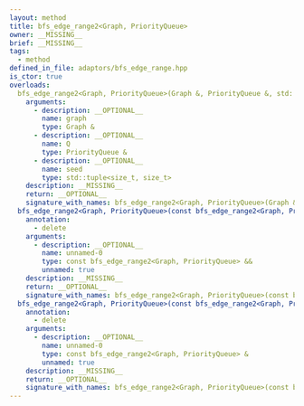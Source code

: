```yaml
---
layout: method
title: bfs_edge_range2<Graph, PriorityQueue>
owner: __MISSING__
brief: __MISSING__
tags:
  - method
defined_in_file: adaptors/bfs_edge_range.hpp
is_ctor: true
overloads:
  bfs_edge_range2<Graph, PriorityQueue>(Graph &, PriorityQueue &, std::tuple<size_t, size_t>):
    arguments:
      - description: __OPTIONAL__
        name: graph
        type: Graph &
      - description: __OPTIONAL__
        name: Q
        type: PriorityQueue &
      - description: __OPTIONAL__
        name: seed
        type: std::tuple<size_t, size_t>
    description: __MISSING__
    return: __OPTIONAL__
    signature_with_names: bfs_edge_range2<Graph, PriorityQueue>(Graph & graph, PriorityQueue & Q, std::tuple<size_t, size_t> seed)
  bfs_edge_range2<Graph, PriorityQueue>(const bfs_edge_range2<Graph, PriorityQueue> &&):
    annotation:
      - delete
    arguments:
      - description: __OPTIONAL__
        name: unnamed-0
        type: const bfs_edge_range2<Graph, PriorityQueue> &&
        unnamed: true
    description: __MISSING__
    return: __OPTIONAL__
    signature_with_names: bfs_edge_range2<Graph, PriorityQueue>(const bfs_edge_range2<Graph, PriorityQueue> &&)
  bfs_edge_range2<Graph, PriorityQueue>(const bfs_edge_range2<Graph, PriorityQueue> &):
    annotation:
      - delete
    arguments:
      - description: __OPTIONAL__
        name: unnamed-0
        type: const bfs_edge_range2<Graph, PriorityQueue> &
        unnamed: true
    description: __MISSING__
    return: __OPTIONAL__
    signature_with_names: bfs_edge_range2<Graph, PriorityQueue>(const bfs_edge_range2<Graph, PriorityQueue> &)
---
```


